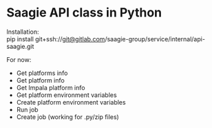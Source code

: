 # Saagie API class in Python

Installation:  
pip install git+ssh://git@gitlab.com/saagie-group/service/internal/api-saagie.git

For now:
 - Get platforms info
 - Get platform info
 - Get Impala platform info
 - Get platform environment variables
 - Create platform environment variables
 - Run job
 - Create job (working for .py/zip files)